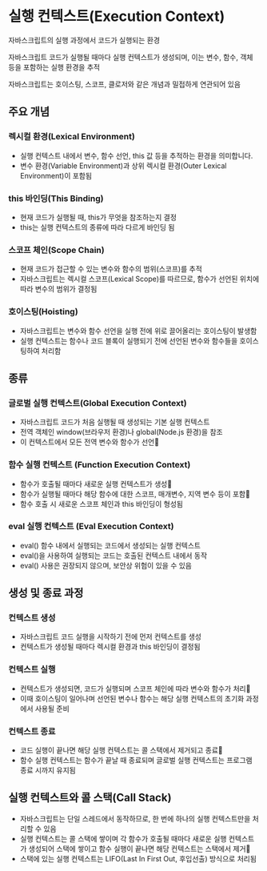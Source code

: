 # 실행 컨텍스트(Execution Context)

자바스크립트의 실행 과정에서 코드가 실행되는 환경

자바스크립트 코드가 실행될 때마다 실행 컨텍스트가 생성되며, 이는 변수, 함수, 객체 등을 포함하는 실행 환경을 추적

자바스크립트는 호이스팅, 스코프, 클로저와 같은 개념과 밀접하게 연관되어 있음

## 주요 개념

### 렉시컬 환경(Lexical Environment)

- 실행 컨텍스트 내에서 변수, 함수 선언, this 값 등을 추적하는 환경을 의미합니다.
- 변수 환경(Variable Environment)과 상위 렉시컬 환경(Outer Lexical Environment)이 포함됨

### this 바인딩(This Binding)

- 현재 코드가 실행될 때, this가 무엇을 참조하는지 결정
- this는 실행 컨텍스트의 종류에 따라 다르게 바인딩 됨

### 스코프 체인(Scope Chain)

- 현재 코드가 접근할 수 있는 변수와 함수의 범위(스코프)를 추적
- 자바스크립트는 렉시컬 스코프(Lexical Scope)를 따르므로, 함수가 선언된 위치에 따라 변수의 범위가 결정됨

### 호이스팅(Hoisting)

- 자바스크립트는 변수와 함수 선언을 실행 전에 위로 끌어올리는 호이스팅이 발생함
- 실행 컨텍스트는 함수나 코드 블록이 실행되기 전에 선언된 변수와 함수들을 호이스팅하여 처리함

## 종류

### 글로벌 실행 컨텍스트(Global Execution Context)

- 자바스크립트 코드가 처음 실행될 때 생성되는 기본 실행 컨텍스트
- 전역 객체인 window(브라우저 환경)나 global(Node.js 환경)을 참조
- 이 컨텍스트에서 모든 전역 변수와 함수가 선언

### 함수 실행 컨텍스트 (Function Execution Context)

- 함수가 호출될 때마다 새로운 실행 컨텍스트가 생성
- 함수가 실행될 때마다 해당 함수에 대한 스코프, 매개변수, 지역 변수 등이 포함
- 함수 호출 시 새로운 스코프 체인과 this 바인딩이 형성됨

### eval 실행 컨텍스트 (Eval Execution Context)

- eval() 함수 내에서 실행되는 코드에서 생성되는 실행 컨텍스트
- eval()을 사용하여 실행되는 코드는 호출된 컨텍스트 내에서 동작
- eval() 사용은 권장되지 않으며, 보안상 위험이 있을 수 있음

## 생성 및 종료 과정

### 컨텍스트 생성

- 자바스크립트 코드 실행을 시작하기 전에 먼저 컨텍스트를 생성
- 컨텍스트가 생성될 때마다 렉시컬 환경과 this 바인딩이 결정됨

### 컨텍스트 실행

- 컨텍스트가 생성되면, 코드가 실행되며 스코프 체인에 따라 변수와 함수가 처리
- 이때 호이스팅이 일어나며 선언된 변수나 함수는 해당 실행 컨텍스트의 초기화 과정에서 사용될 준비

### 컨텍스트 종료

- 코드 실행이 끝나면 해당 실행 컨텍스트는 콜 스택에서 제거되고 종료
- 함수 실행 컨텍스트는 함수가 끝날 때 종료되며 글로벌 실행 컨텍스트는 프로그램 종료 시까지 유지됨

## 실행 컨텍스트와 콜 스택(Call Stack)

- 자바스크립트는 단일 스레드에서 동작하므로, 한 번에 하나의 실행 컨텍스트만을 처리할 수 있음
- 실행 컨텍스트는 콜 스택에 쌓이며 각 함수가 호출될 때마다 새로운 실행 컨텍스트가 생성되어 스택에 쌓이고 함수 실행이 끝나면 해당 컨텍스트는 스택에서 제거
- 스택에 있는 실행 컨텍스트는 LIFO(Last In First Out, 후입선출) 방식으로 처리됨
